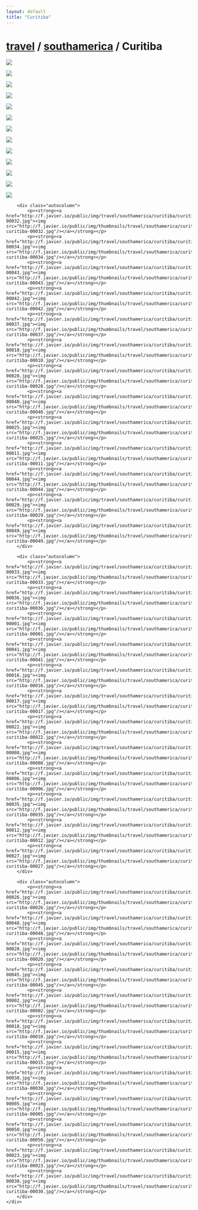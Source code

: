 ```yaml
---
layout: default
title: "Curitiba"
---
```


<h1 class="page" style="padding-left:0%;"><a href="/travel.html">travel</a> / <a href="/travel/southamerica.html">southamerica</a> / Curitiba</h1>
<div class="page">
    <div class="autowide">
        <div class="autocolumn">
            <p><strong><a href="http://f.javier.io/public/img/travel/southamerica/curitiba/curitiba-00046.jpg"><img src="http://f.javier.io/public/img/thumbnails/travel/southamerica/curitiba/thumbnail-curitiba-00046.jpg"/></a></strong></p>
            <p><strong><a href="http://f.javier.io/public/img/travel/southamerica/curitiba/curitiba-00003.jpg"><img src="http://f.javier.io/public/img/thumbnails/travel/southamerica/curitiba/thumbnail-curitiba-00003.jpg"/></a></strong></p>
            <p><strong><a href="http://f.javier.io/public/img/travel/southamerica/curitiba/curitiba-00009.jpg"><img src="http://f.javier.io/public/img/thumbnails/travel/southamerica/curitiba/thumbnail-curitiba-00009.jpg"/></a></strong></p>
            <p><strong><a href="http://f.javier.io/public/img/travel/southamerica/curitiba/curitiba-00019.jpg"><img src="http://f.javier.io/public/img/thumbnails/travel/southamerica/curitiba/thumbnail-curitiba-00019.jpg"/></a></strong></p>
            <p><strong><a href="http://f.javier.io/public/img/travel/southamerica/curitiba/curitiba-00014.jpg"><img src="http://f.javier.io/public/img/thumbnails/travel/southamerica/curitiba/thumbnail-curitiba-00014.jpg"/></a></strong></p>
            <p><strong><a href="http://f.javier.io/public/img/travel/southamerica/curitiba/curitiba-00047.jpg"><img src="http://f.javier.io/public/img/thumbnails/travel/southamerica/curitiba/thumbnail-curitiba-00047.jpg"/></a></strong></p>
            <p><strong><a href="http://f.javier.io/public/img/travel/southamerica/curitiba/curitiba-00007.jpg"><img src="http://f.javier.io/public/img/thumbnails/travel/southamerica/curitiba/thumbnail-curitiba-00007.jpg"/></a></strong></p>
            <p><strong><a href="http://f.javier.io/public/img/travel/southamerica/curitiba/curitiba-00024.jpg"><img src="http://f.javier.io/public/img/thumbnails/travel/southamerica/curitiba/thumbnail-curitiba-00024.jpg"/></a></strong></p>
            <p><strong><a href="http://f.javier.io/public/img/travel/southamerica/curitiba/curitiba-00021.jpg"><img src="http://f.javier.io/public/img/thumbnails/travel/southamerica/curitiba/thumbnail-curitiba-00021.jpg"/></a></strong></p>
            <p><strong><a href="http://f.javier.io/public/img/travel/southamerica/curitiba/curitiba-00004.jpg"><img src="http://f.javier.io/public/img/thumbnails/travel/southamerica/curitiba/thumbnail-curitiba-00004.jpg"/></a></strong></p>
            <p><strong><a href="http://f.javier.io/public/img/travel/southamerica/curitiba/curitiba-00031.jpg"><img src="http://f.javier.io/public/img/thumbnails/travel/southamerica/curitiba/thumbnail-curitiba-00031.jpg"/></a></strong></p>
            <p><strong><a href="http://f.javier.io/public/img/travel/southamerica/curitiba/curitiba-00013.jpg"><img src="http://f.javier.io/public/img/thumbnails/travel/southamerica/curitiba/thumbnail-curitiba-00013.jpg"/></a></strong></p>
            <p><strong><a href="http://f.javier.io/public/img/travel/southamerica/curitiba/curitiba-00039.jpg"><img src="http://f.javier.io/public/img/thumbnails/travel/southamerica/curitiba/thumbnail-curitiba-00039.jpg"/></a></strong></p>
        </div>

        <div class="autocolumn">
            <p><strong><a href="http://f.javier.io/public/img/travel/southamerica/curitiba/curitiba-00032.jpg"><img src="http://f.javier.io/public/img/thumbnails/travel/southamerica/curitiba/thumbnail-curitiba-00032.jpg"/></a></strong></p>
            <p><strong><a href="http://f.javier.io/public/img/travel/southamerica/curitiba/curitiba-00034.jpg"><img src="http://f.javier.io/public/img/thumbnails/travel/southamerica/curitiba/thumbnail-curitiba-00034.jpg"/></a></strong></p>
            <p><strong><a href="http://f.javier.io/public/img/travel/southamerica/curitiba/curitiba-00043.jpg"><img src="http://f.javier.io/public/img/thumbnails/travel/southamerica/curitiba/thumbnail-curitiba-00043.jpg"/></a></strong></p>
            <p><strong><a href="http://f.javier.io/public/img/travel/southamerica/curitiba/curitiba-00042.jpg"><img src="http://f.javier.io/public/img/thumbnails/travel/southamerica/curitiba/thumbnail-curitiba-00042.jpg"/></a></strong></p>
            <p><strong><a href="http://f.javier.io/public/img/travel/southamerica/curitiba/curitiba-00037.jpg"><img src="http://f.javier.io/public/img/thumbnails/travel/southamerica/curitiba/thumbnail-curitiba-00037.jpg"/></a></strong></p>
            <p><strong><a href="http://f.javier.io/public/img/travel/southamerica/curitiba/curitiba-00010.jpg"><img src="http://f.javier.io/public/img/thumbnails/travel/southamerica/curitiba/thumbnail-curitiba-00010.jpg"/></a></strong></p>
            <p><strong><a href="http://f.javier.io/public/img/travel/southamerica/curitiba/curitiba-00028.jpg"><img src="http://f.javier.io/public/img/thumbnails/travel/southamerica/curitiba/thumbnail-curitiba-00028.jpg"/></a></strong></p>
            <p><strong><a href="http://f.javier.io/public/img/travel/southamerica/curitiba/curitiba-00040.jpg"><img src="http://f.javier.io/public/img/thumbnails/travel/southamerica/curitiba/thumbnail-curitiba-00040.jpg"/></a></strong></p>
            <p><strong><a href="http://f.javier.io/public/img/travel/southamerica/curitiba/curitiba-00025.jpg"><img src="http://f.javier.io/public/img/thumbnails/travel/southamerica/curitiba/thumbnail-curitiba-00025.jpg"/></a></strong></p>
            <p><strong><a href="http://f.javier.io/public/img/travel/southamerica/curitiba/curitiba-00011.jpg"><img src="http://f.javier.io/public/img/thumbnails/travel/southamerica/curitiba/thumbnail-curitiba-00011.jpg"/></a></strong></p>
            <p><strong><a href="http://f.javier.io/public/img/travel/southamerica/curitiba/curitiba-00044.jpg"><img src="http://f.javier.io/public/img/thumbnails/travel/southamerica/curitiba/thumbnail-curitiba-00044.jpg"/></a></strong></p>
            <p><strong><a href="http://f.javier.io/public/img/travel/southamerica/curitiba/curitiba-00029.jpg"><img src="http://f.javier.io/public/img/thumbnails/travel/southamerica/curitiba/thumbnail-curitiba-00029.jpg"/></a></strong></p>
            <p><strong><a href="http://f.javier.io/public/img/travel/southamerica/curitiba/curitiba-00049.jpg"><img src="http://f.javier.io/public/img/thumbnails/travel/southamerica/curitiba/thumbnail-curitiba-00049.jpg"/></a></strong></p>
        </div>

        <div class="autocolumn">
            <p><strong><a href="http://f.javier.io/public/img/travel/southamerica/curitiba/curitiba-00033.jpg"><img src="http://f.javier.io/public/img/thumbnails/travel/southamerica/curitiba/thumbnail-curitiba-00033.jpg"/></a></strong></p>
            <p><strong><a href="http://f.javier.io/public/img/travel/southamerica/curitiba/curitiba-00036.jpg"><img src="http://f.javier.io/public/img/thumbnails/travel/southamerica/curitiba/thumbnail-curitiba-00036.jpg"/></a></strong></p>
            <p><strong><a href="http://f.javier.io/public/img/travel/southamerica/curitiba/curitiba-00001.jpg"><img src="http://f.javier.io/public/img/thumbnails/travel/southamerica/curitiba/thumbnail-curitiba-00001.jpg"/></a></strong></p>
            <p><strong><a href="http://f.javier.io/public/img/travel/southamerica/curitiba/curitiba-00041.jpg"><img src="http://f.javier.io/public/img/thumbnails/travel/southamerica/curitiba/thumbnail-curitiba-00041.jpg"/></a></strong></p>
            <p><strong><a href="http://f.javier.io/public/img/travel/southamerica/curitiba/curitiba-00016.jpg"><img src="http://f.javier.io/public/img/thumbnails/travel/southamerica/curitiba/thumbnail-curitiba-00016.jpg"/></a></strong></p>
            <p><strong><a href="http://f.javier.io/public/img/travel/southamerica/curitiba/curitiba-00017.jpg"><img src="http://f.javier.io/public/img/thumbnails/travel/southamerica/curitiba/thumbnail-curitiba-00017.jpg"/></a></strong></p>
            <p><strong><a href="http://f.javier.io/public/img/travel/southamerica/curitiba/curitiba-00022.jpg"><img src="http://f.javier.io/public/img/thumbnails/travel/southamerica/curitiba/thumbnail-curitiba-00022.jpg"/></a></strong></p>
            <p><strong><a href="http://f.javier.io/public/img/travel/southamerica/curitiba/curitiba-00008.jpg"><img src="http://f.javier.io/public/img/thumbnails/travel/southamerica/curitiba/thumbnail-curitiba-00008.jpg"/></a></strong></p>
            <p><strong><a href="http://f.javier.io/public/img/travel/southamerica/curitiba/curitiba-00006.jpg"><img src="http://f.javier.io/public/img/thumbnails/travel/southamerica/curitiba/thumbnail-curitiba-00006.jpg"/></a></strong></p>
            <p><strong><a href="http://f.javier.io/public/img/travel/southamerica/curitiba/curitiba-00035.jpg"><img src="http://f.javier.io/public/img/thumbnails/travel/southamerica/curitiba/thumbnail-curitiba-00035.jpg"/></a></strong></p>
            <p><strong><a href="http://f.javier.io/public/img/travel/southamerica/curitiba/curitiba-00012.jpg"><img src="http://f.javier.io/public/img/thumbnails/travel/southamerica/curitiba/thumbnail-curitiba-00012.jpg"/></a></strong></p>
            <p><strong><a href="http://f.javier.io/public/img/travel/southamerica/curitiba/curitiba-00027.jpg"><img src="http://f.javier.io/public/img/thumbnails/travel/southamerica/curitiba/thumbnail-curitiba-00027.jpg"/></a></strong></p>
        </div>

        <div class="autocolumn">
            <p><strong><a href="http://f.javier.io/public/img/travel/southamerica/curitiba/curitiba-00026.jpg"><img src="http://f.javier.io/public/img/thumbnails/travel/southamerica/curitiba/thumbnail-curitiba-00026.jpg"/></a></strong></p>
            <p><strong><a href="http://f.javier.io/public/img/travel/southamerica/curitiba/curitiba-00048.jpg"><img src="http://f.javier.io/public/img/thumbnails/travel/southamerica/curitiba/thumbnail-curitiba-00048.jpg"/></a></strong></p>
            <p><strong><a href="http://f.javier.io/public/img/travel/southamerica/curitiba/curitiba-00020.jpg"><img src="http://f.javier.io/public/img/thumbnails/travel/southamerica/curitiba/thumbnail-curitiba-00020.jpg"/></a></strong></p>
            <p><strong><a href="http://f.javier.io/public/img/travel/southamerica/curitiba/curitiba-00045.jpg"><img src="http://f.javier.io/public/img/thumbnails/travel/southamerica/curitiba/thumbnail-curitiba-00045.jpg"/></a></strong></p>
            <p><strong><a href="http://f.javier.io/public/img/travel/southamerica/curitiba/curitiba-00002.jpg"><img src="http://f.javier.io/public/img/thumbnails/travel/southamerica/curitiba/thumbnail-curitiba-00002.jpg"/></a></strong></p>
            <p><strong><a href="http://f.javier.io/public/img/travel/southamerica/curitiba/curitiba-00018.jpg"><img src="http://f.javier.io/public/img/thumbnails/travel/southamerica/curitiba/thumbnail-curitiba-00018.jpg"/></a></strong></p>
            <p><strong><a href="http://f.javier.io/public/img/travel/southamerica/curitiba/curitiba-00015.jpg"><img src="http://f.javier.io/public/img/thumbnails/travel/southamerica/curitiba/thumbnail-curitiba-00015.jpg"/></a></strong></p>
            <p><strong><a href="http://f.javier.io/public/img/travel/southamerica/curitiba/curitiba-00038.jpg"><img src="http://f.javier.io/public/img/thumbnails/travel/southamerica/curitiba/thumbnail-curitiba-00038.jpg"/></a></strong></p>
            <p><strong><a href="http://f.javier.io/public/img/travel/southamerica/curitiba/curitiba-00005.jpg"><img src="http://f.javier.io/public/img/thumbnails/travel/southamerica/curitiba/thumbnail-curitiba-00005.jpg"/></a></strong></p>
            <p><strong><a href="http://f.javier.io/public/img/travel/southamerica/curitiba/curitiba-00050.jpg"><img src="http://f.javier.io/public/img/thumbnails/travel/southamerica/curitiba/thumbnail-curitiba-00050.jpg"/></a></strong></p>
            <p><strong><a href="http://f.javier.io/public/img/travel/southamerica/curitiba/curitiba-00023.jpg"><img src="http://f.javier.io/public/img/thumbnails/travel/southamerica/curitiba/thumbnail-curitiba-00023.jpg"/></a></strong></p>
            <p><strong><a href="http://f.javier.io/public/img/travel/southamerica/curitiba/curitiba-00030.jpg"><img src="http://f.javier.io/public/img/thumbnails/travel/southamerica/curitiba/thumbnail-curitiba-00030.jpg"/></a></strong></p>
        </div>
    </div>
</div>
